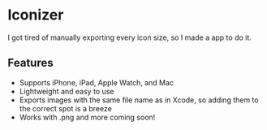 #  Iconizer
I got tired of manually exporting every icon size, so I made a app to do it.

## Features
- Supports iPhone, iPad, Apple Watch, and Mac
- Lightweight and easy to use
- Exports images with the same file name as in Xcode, so adding them to the correct spot is a breeze
- Works with .png and more coming soon!
